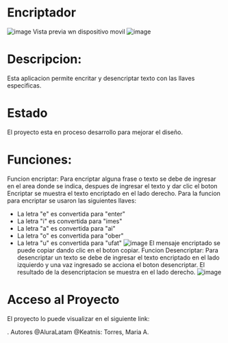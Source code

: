 # Encriptador
![image](https://github.com/keatnis/encriptador/assets/95552515/707fbed5-667d-49f8-b7f7-bd01024f4c5f)
Vista previa wn dispositivo movil
![image](https://github.com/keatnis/encriptador/assets/95552515/e40fe749-56d1-4747-b2aa-521608de130f)

# Descripcion:
Esta aplicacion permite encritar y desencriptar texto con las llaves especificas.
# Estado
El proyecto esta en proceso desarrollo para mejorar el diseño.

# Funciones:
Funcion encriptar: 
Para encriptar alguna frase o texto se debe de ingresar en el area donde se indica, despues de ingresar el texto y dar clic el boton Encriptar
se muestra el texto encriptado en el lado derecho.
Para la funcion para encriptar se usaron las siguientes llaves:
* La letra "e" es convertida para "enter"
* La letra "i" es convertida para "imes"
* La letra "a" es convertida para "ai"
* La letra "o" es convertida para "ober"
* La letra "u" es convertida para "ufat"
![image](https://github.com/keatnis/encriptador/assets/95552515/f833c29f-493e-4a6f-bcee-30ad6f93f552)
El mensaje encriptado se puede copiar dando clic en el boton copiar.
Funcion Desencriptar:
Para desencriptar un texto se debe de ingresar el texto encriptado en el lado izquierdo y una vaz ingresado se acciona el boton desencriptar.
El resultado de la desencriptacion se muestra en el lado derecho.
![image](https://github.com/keatnis/encriptador/assets/95552515/b2c4a835-1e82-44f3-9346-dbfc5498b23e)

# Acceso al Proyecto
  El proyecto lo puede visualizar en el siguiente link:

. Autores
@AluraLatam @Keatnis: Torres, Maria A. 
